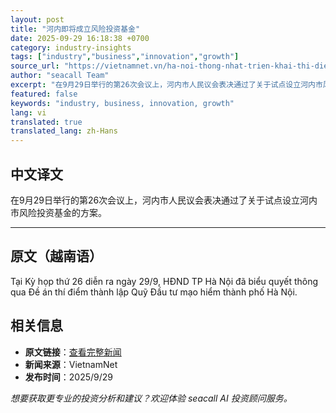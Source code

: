 ```yaml
---
layout: post
title: "河内即将成立风险投资基金"
date: 2025-09-29 16:18:38 +0700
category: industry-insights
tags: ["industry","business","innovation","growth"]
source_url: "https://vietnamnet.vn/ha-noi-thong-nhat-trien-khai-thi-diem-quy-dau-tu-mao-hiem-2447276.html"
author: "seacall Team"
excerpt: "在9月29日举行的第26次会议上，河内市人民议会表决通过了关于试点设立河内市风险投资基金的方案。..."
featured: false
keywords: "industry, business, innovation, growth"
lang: vi
translated: true
translated_lang: zh-Hans
---
```


## 中文译文

在9月29日举行的第26次会议上，河内市人民议会表决通过了关于试点设立河内市风险投资基金的方案。

---

## 原文（越南语）

Tại Kỳ họp thứ 26 diễn ra ngày 29/9, HĐND TP Hà Nội đã biểu quyết thông qua Đề án thí điểm thành lập Quỹ Đầu tư mạo hiểm thành phố Hà Nội.

## 相关信息

- **原文链接**：[查看完整新闻](https://vietnamnet.vn/ha-noi-thong-nhat-trien-khai-thi-diem-quy-dau-tu-mao-hiem-2447276.html)
- **新闻来源**：VietnamNet
- **发布时间**：2025/9/29

*想要获取更专业的投资分析和建议？欢迎体验 seacall AI 投资顾问服务。*